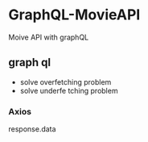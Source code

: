 # GraphQL-MovieAPI

Moive API with graphQL

## graph ql

- solve overfetching problem
- solve underfe tching problem

### Axios

response.data
